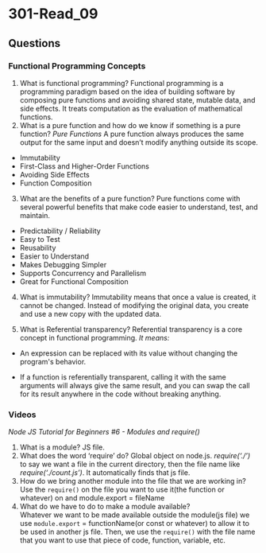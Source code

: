 # 301-Read_09

## Questions
### Functional Programming Concepts
1. What is functional programming? 
Functional programming is a programming paradigm based on the idea of building software by composing pure functions and avoiding shared state, mutable data, and side effects. It treats computation as the evaluation of mathematical functions.
2. What is a pure function and how do we know if something is a pure function?
*Pure Functions*
A pure function always produces the same output for the same input and doesn’t modify anything outside its scope.
- Immutability
- First-Class and Higher-Order Functions
- Avoiding Side Effects
- Function Composition

3. What are the benefits of a pure function?
Pure functions come with several powerful benefits that make code easier to understand, test, and maintain. 
- Predictability / Reliability
- Easy to Test
- Reusability
- Easier to Understand
- Makes Debugging Simpler
- Supports Concurrency and Parallelism
- Great for Functional Composition

4. What is immutability?
Immutability means that once a value is created, it cannot be changed. Instead of modifying the original data, you create and use a new copy with the updated data.

5. What is Referential transparency?
Referential transparency is a core concept in functional programming. *It means:*
- An expression can be replaced with its value without changing the program's behavior.

* If a function is referentially transparent, calling it with the same arguments will always give the same result, and you can swap the call for its result anywhere in the code without breaking anything.

### Videos
*Node JS Tutorial for Beginners #6 - Modules and require()*
1. What is a module? 
JS file.
2. What does the word ‘require’ do? 
Global object on node.js. *require(‘./’)* to say we want a file in the current directory, then the file name like *require(‘./count.js’)*. It automatically finds that js file. 
3. How do we bring another module into the file that we are working in? 
Use the `require()` on the file you want to use it(the function or whatever) on and module.export = fileName
4. What do we have to do to make a module available?  
Whatever we want to be made available outside the module(js file) we use `module.export` = functionName(or const or whatever) to allow it to be used in another js file.  Then, we use the `require()` with the file name that you want to use that piece of code, function, variable, etc.



